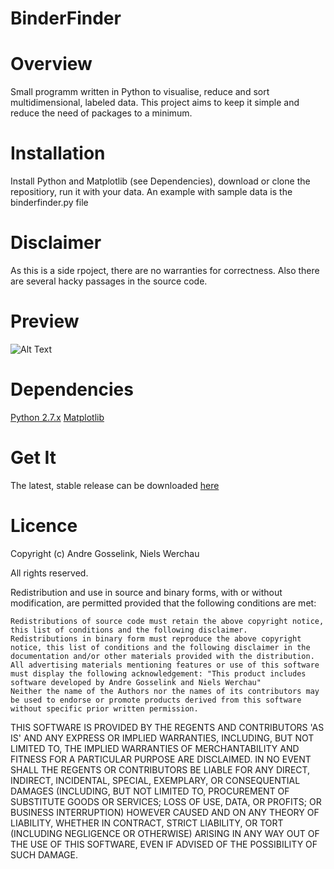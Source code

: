 # BinderFinder

Overview
==============================
Small programm written in Python to visualise, reduce and sort multidimensional, labeled data.
This project aims to keep it simple and reduce the need of packages to a minimum.

Installation
==============================
Install Python and Matplotlib (see Dependencies), download or clone the repositiory, run it with your data. An example with sample data is the binderfinder.py file

Disclaimer
==============================
As this is a side rpoject, there are no warranties for correctness. Also there are several hacky passages in the source code.

Preview
==============================
![Alt Text](https://pictr.com/images/2017/05/10/Hn2lO.png "Preview")


Dependencies
==============================
[Python 2.7.x](https://www.python.org/downloads/)
[Matplotlib](https://matplotlib.org/users/installing.html)


Get It
==============================
The latest, stable release can be downloaded [here](https://bitbucket.org/rikisa/binderfinder/get/release.zip)

Licence
==============================
Copyright (c) Andre Gosselink, Niels Werchau

All rights reserved.

Redistribution and use in source and binary forms, with or without modification, are permitted provided that the following conditions are met:

    Redistributions of source code must retain the above copyright notice, this list of conditions and the following disclaimer.
    Redistributions in binary form must reproduce the above copyright notice, this list of conditions and the following disclaimer in the documentation and/or other materials provided with the distribution.
    All advertising materials mentioning features or use of this software must display the following acknowledgement: "This product includes software developed by Andre Gosselink and Niels Werchau"
    Neither the name of the Authors nor the names of its contributors may be used to endorse or promote products derived from this software without specific prior written permission.

THIS SOFTWARE IS PROVIDED BY THE REGENTS AND CONTRIBUTORS 'AS IS' AND ANY EXPRESS OR IMPLIED WARRANTIES, INCLUDING, BUT NOT LIMITED TO, THE IMPLIED WARRANTIES OF MERCHANTABILITY AND FITNESS FOR A PARTICULAR PURPOSE ARE DISCLAIMED. IN NO EVENT SHALL THE REGENTS OR CONTRIBUTORS BE LIABLE FOR ANY DIRECT, INDIRECT, INCIDENTAL, SPECIAL, EXEMPLARY, OR CONSEQUENTIAL DAMAGES (INCLUDING, BUT NOT LIMITED TO, PROCUREMENT OF SUBSTITUTE GOODS OR SERVICES; LOSS OF USE, DATA, OR PROFITS; OR BUSINESS INTERRUPTION) HOWEVER CAUSED AND ON ANY THEORY OF LIABILITY, WHETHER IN CONTRACT, STRICT LIABILITY, OR TORT (INCLUDING NEGLIGENCE OR OTHERWISE) ARISING IN ANY WAY OUT OF THE USE OF THIS SOFTWARE, EVEN IF ADVISED OF THE POSSIBILITY OF SUCH DAMAGE.
